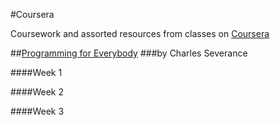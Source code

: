 #Coursera

Coursework and assorted resources from classes on [Coursera](http://coursera.org)

##[Programming for Everybody](https://class.coursera.org/pythonlearn-002)
###by Charles Severance

####Week 1


####Week 2


####Week 3
